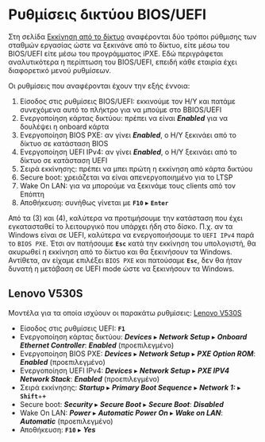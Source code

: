 # Ρυθμίσεις δικτύου BIOS/UEFI

Στη σελίδα [Εκκίνηση από το δίκτυο](../../ltsp/netboot.md) αναφέρονται δύο
τρόποι ρύθμισης των σταθμών εργασίας ώστε να ξεκινάνε από το δίκτυο, είτε μέσω
του BIOS/UEFI είτε μέσω του προγράμματος iPXE. Εδώ περιγράφεται αναλυτικότερα η
περίπτωση του BIOS/UEFI, επειδή κάθε εταιρία έχει διαφορετικό μενού ρυθμίσεων.

Οι ρυθμίσεις που αναφέρονται έχουν την εξής έννοια:

1.  Είσοδος στις ρυθμίσεις BIOS/UEFI: εκκινούμε τον Η/Υ και πατάμε συνεχόμενα
    αυτό το πλήκτρο για να μπούμε στο BBIOS/UEFI
2.  Ενεργοποίηση κάρτας δικτύου: πρέπει να είναι ***Enabled*** για να δουλέψει η
    onboard κάρτα
3.  Ενεργοποίηση BIOS PXE: αν γίνει ***Enabled***, ο Η/Υ ξεκινάει από το δίκτυο
    σε κατάσταση BIOS
4.  Ενεργοποίηση UEFI IPv4: αν γίνει ***Enabled***, ο Η/Υ ξεκινάει από το δίκτυο
    σε κατάσταση UEFI
5.  Σειρά εκκίνησης: πρέπει να μπει πρώτη η εκκίνηση από κάρτα δικτύου
6.  Secure boot: χρειάζεται να είναι απενεργοποιημένο για το LTSP
7.  Wake On LAN: για να μπορούμε να ξεκινάμε τους clients από τον Επόπτη
8.  Αποθήκευση: συνήθως γίνεται με **`F10`** ▸ **`Enter`**

Από τα (3) και (4), καλύτερα να προτιμήσουμε την κατάσταση που έχει
εγκατασταθεί το λειτουργικό που υπάρχει ήδη στο δίσκο. Π.χ. αν τα Windows είναι
σε UEFI, καλύτερα να ενεργοποιήσουμε το `UEFI IPv4` παρά το `BIOS PXE`. Έτσι αν
πατήσουμε **`Esc`** κατά την εκκίνηση του υπολογιστή, θα ακυρωθεί η εκκίνηση
από το δίκτυο και θα ξεκινήσουν τα Windows. Αντίθετα, αν είχαμε επιλέξει `BIOS
PXE` και πατούσαμε **`Esc`**, δεν θα ήταν δυνατή η μετάβαση σε UEFI mode ώστε
να ξεκινήσουν τα Windows.

## Lenovo V530S

Μοντέλα για τα οποία ισχύουν οι παρακάτω ρυθμίσεις:
[Lenovo V530S](https://www.lenovo.com/nz/en/desktops-and-all-in-ones/lenovo/v-series/Lenovo-V530S-07ICB-Desktop/p/11LV1VDV53S)

- Είσοδος στις ρυθμίσεις UEFI: **`F1`**
- Ενεργοποίηση κάρτας δικτύου: ***Devices*** ▸ ***Network Setup*** ▸ ***Onboard
  Ethernet Controller***: ***Enabled*** (προεπιλεγμένο)
- Ενεργοποίηση BIOS PXE: ***Devices*** ▸ ***Network Setup*** ▸ ***PXE Option
  ROM***: ***Enabled*** (προεπιλεγμένο)
- Ενεργοποίηση UEFI IPv4: ***Devices*** ▸ ***Network Setup*** ▸ ***PXE IPV4
  Network Stack***: ***Enabled*** (προεπιλεγμένο)
- Σειρά εκκίνησης: ***Startup*** ▸ ***Primary Boot Sequence*** ▸ ***Network
  1:*** ▸ **`Shift`**+**`+`**
- Secure boot: ***Security*** ▸ ***Secure Boot*** ▸ ***Secure Boot***:
  ***Disabled***
- Wake On LAN: ***Power*** ▸ ***Automatic Power On*** ▸ ***Wake on LAN***:
  ***Automatic*** (προεπιλεγμένο)
- Αποθήκευση: **`F10`** ▸ ***Yes***
